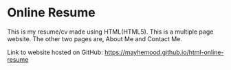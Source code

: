 # Online Resume
This is my resume/cv made using HTML(HTML5). This is a multiple page website. 
The other two pages are, About Me and Contact Me.

Link to website hosted on GitHub: https://mayhemood.github.io/html-online-resume